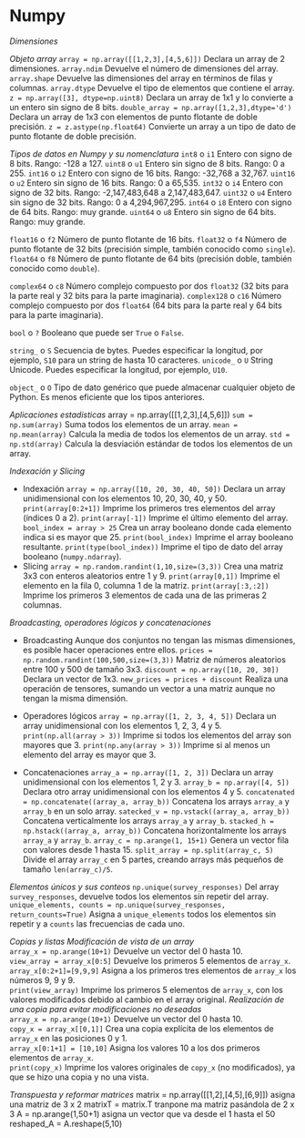 # Numpy

_Dimensiones_


_Objeto array_
`array = np.array([[1,2,3],[4,5,6]])`             Declara un array de 2 dimensiones.
`array.ndim`                                      Devuelve el número de dimensiones del array.
`array.shape`                                     Devuelve las dimensiones del array en términos de filas y columnas.
`array.dtype`                                     Devuelve el tipo de elementos que contiene el array.
`z = np.array([3], dtype=np.uint8)`               Declara un array de 1x1 y lo convierte a un entero sin signo de 8 bits.
`double_array = np.array([1,2,3],dtype='d')`      Declara un array de 1x3 con elementos de punto flotante de doble precisión.
`z = z.astype(np.float64)`                        Convierte un array a un tipo de dato de punto flotante de doble precisión.
 
_Tipos de datos en Numpy y su nomenclatura_
`int8`   o `i1`       Entero con signo de 8 bits. Rango: -128 a 127.
`uint8`  o `u1`       Entero sin signo de 8 bits. Rango: 0 a 255.
`int16`  o `i2`       Entero con signo de 16 bits. Rango: -32,768 a 32,767.
`uint16` o `u2`       Entero sin signo de 16 bits. Rango: 0 a 65,535.
`int32`  o `i4`       Entero con signo de 32 bits. Rango: -2,147,483,648 a 2,147,483,647.
`uint32` o `u4`       Entero sin signo de 32 bits. Rango: 0 a 4,294,967,295.
`int64`  o `i8`       Entero con signo de 64 bits. Rango: muy grande.
`uint64` o `u8`       Entero sin signo de 64 bits. Rango: muy grande.

`float16`  o `f2`     Número de punto flotante de 16 bits.
`float32`  o `f4`     Número de punto flotante de 32 bits (precisión simple, también conocido como `single`).
`float64`  o `f8`     Número de punto flotante de 64 bits (precisión doble, también conocido como `double`).

`complex64`  o `c8`   Número complejo compuesto por dos `float32` (32 bits para la parte real y 32 bits para la parte imaginaria).
`complex128` o `c16`  Número complejo compuesto por dos `float64` (64 bits para la parte real y 64 bits para la parte imaginaria).

`bool`       o `?`    Booleano que puede ser `True` o `False`.

`string_`    o `S`    Secuencia de bytes. Puedes especificar la longitud, por ejemplo, `S10` para un string de hasta 10 caracteres.
`unicode_`   o `U`    String Unicode. Puedes especificar la longitud, por ejemplo, `U10`.

`object_`    o `O`    Tipo de dato genérico que puede almacenar cualquier objeto de Python. Es menos eficiente que los tipos anteriores.

_Aplicaciones estadisticas_
array = np.array([[1,2,3],[4,5,6]])
`sum = np.sum(array)`            Suma todos los elementos de un array.
`mean = np.mean(array)`          Calcula la media de todos los elementos de un array.
`std = np.std(array)`            Calcula la desviación estándar de todos los elementos de un array.

_Indexación y Slicing_
- Indexación
`array = np.array([10, 20, 30, 40, 50])`          Declara un array unidimensional con los elementos 10, 20, 30, 40, y 50.
`print(array[0:2+1])`                             Imprime los primeros tres elementos del array (índices 0 a 2).
`print(array[-1])`                                Imprime el último elemento del array.
`bool_index = array > 25`                         Crea un array booleano donde cada elemento indica si es mayor que 25.
`print(bool_index)`                               Imprime el array booleano resultante.
`print(type(bool_index))`                         Imprime el tipo de dato del array booleano (`numpy.ndarray`).
- Slicing
`array = np.random.randint(1,10,size=(3,3))`      Crea una matriz 3x3 con enteros aleatorios entre 1 y 9.
`print(array[0,1])`                               Imprime el elemento en la fila 0, columna 1 de la matriz.
`print(array[:3,:2])`                             Imprime los primeros 3 elementos de cada una de las primeras 2 columnas.

_Broadcasting, operadores lógicos y concatenaciones_
- Broadcasting
Aunque dos conjuntos no tengan las mismas dimensiones, es posible hacer operaciones entre ellos.
`prices = np.random.randint(100,500,size=(3,3))`      Matriz de números aleatorios entre 100 y 500 de tamaño 3x3.
`discount = np.array([10, 20, 30])`                   Declara un vector de 1x3.
`new_prices = prices + discount`                      Realiza una operación de tensores, sumando un vector a una matriz aunque no tengan la misma dimensión.

- Operadores lógicos
`array = np.array([1, 2, 3, 4, 5])`                   Declara un array unidimensional con los elementos 1, 2, 3, 4 y 5.
`print(np.all(array > 3))`                            Imprime si todos los elementos del array son mayores que 3.
`print(np.any(array > 3))`                            Imprime si al menos un elemento del array es mayor que 3.

- Concatenaciones
`array_a = np.array([1, 2, 3])`                       Declara un array unidimensional con los elementos 1, 2 y 3.
`array_b = np.array([4, 5])`                          Declara otro array unidimensional con los elementos 4 y 5.
`concatenated = np.concatenate((array_a, array_b))`   Concatena los arrays `array_a` y `array_b` en un solo array.
`satecked_v = np.vstack((array_a, array_b))`          Concatena verticalmente los arrays `array_a` y `array_b`.
`stacked_h = np.hstack((array_a, array_b))`           Concatena horizontalmente los arrays `array_a` y `array_b`.
`array_c = np.arange(1, 15+1)`                        Genera un vector fila con valores desde 1 hasta 15.
`split_array = np.split(array_c, 5)`                  Divide el array `array_c` en 5 partes, creando arrays más pequeños de tamaño `len(array_c)/5`.

_Elementos únicos y sus conteos_
`np.unique(survey_responses)`                            Del array `survey_responses`, devuelve todos los elementos sin repetir del array.  
`unique_elements, counts = np.unique(survey_responses, return_counts=True)`  Asigna a `unique_elements` todos los elementos sin repetir y a `counts` las frecuencias de cada uno.

_Copias y listas_
_Modificación de vista de un array_  
`array_x = np.arange(10+1)`    Devuelve un vector del 0 hasta 10.  
`view_array = array_x[0:5]`    Devuelve los primeros 5 elementos de `array_x`.  
`array_x[0:2+1]=[9,9,9]`      Asigna a los primeros tres elementos de `array_x` los números 9, 9 y 9.  
`print(view_array)`            Imprime los primeros 5 elementos de `array_x`, con los valores modificados debido al cambio en el array original.
_Realización de una copia para evitar modificaciones no deseadas_  
`array_x = np.arange(10+1)`    Devuelve un vector del 0 hasta 10.  
`copy_x = array_x[[0,1]]`      Crea una copia explícita de los elementos de `array_x` en las posiciones 0 y 1.  
`array_x[0:1+1] = [10,10]`     Asigna los valores 10 a los dos primeros elementos de `array_x`.  
`print(copy_x)`                Imprime los valores originales de `copy_x` (no modificados), ya que se hizo una copia y no una vista.

_Transpuesta y reformar matrices_
matrix = np.array([[1,2],[4,5],[6,9]]) asigna una matriz de 3 x 2
matrixT = matrix.T  tranpone ma matriz pasándola de 2 x 3
A = np.arange(1,50+1) asigna un vector que va desde el 1 hasta el 50
reshaped_A = A.reshape(5,10)
